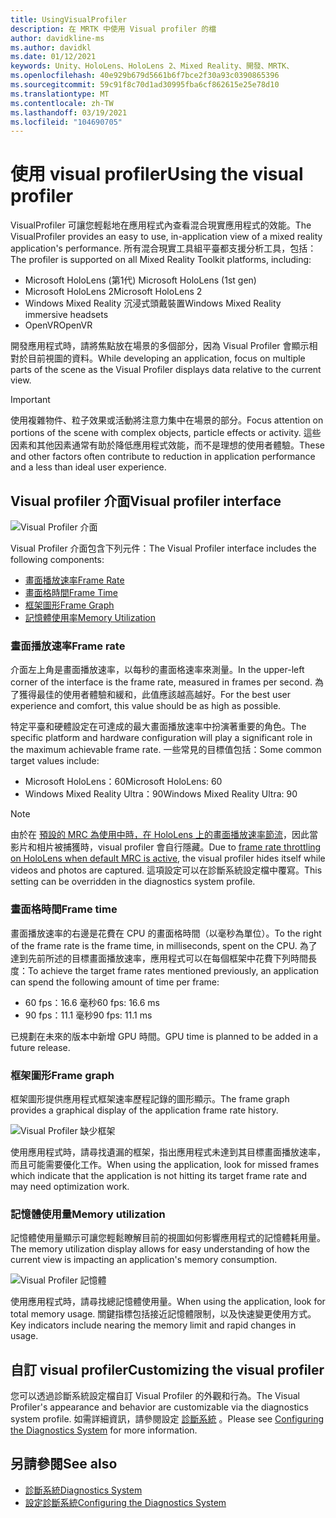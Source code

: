 ```yaml
---
title: UsingVisualProfiler
description: 在 MRTK 中使用 Visual profiler 的檔
author: davidkline-ms
ms.author: davidkl
ms.date: 01/12/2021
keywords: Unity、HoloLens、HoloLens 2、Mixed Reality、開發、MRTK、
ms.openlocfilehash: 40e929b679d5661b6f7bce2f30a93c0390865396
ms.sourcegitcommit: 59c91f8c70d1ad30995fba6cf862615e25e78d10
ms.translationtype: MT
ms.contentlocale: zh-TW
ms.lasthandoff: 03/19/2021
ms.locfileid: "104690705"
---
```

# <a name="using-the-visual-profiler"></a><span data-ttu-id="1e553-104">使用 visual profiler</span><span class="sxs-lookup"><span data-stu-id="1e553-104">Using the visual profiler</span></span>

<span data-ttu-id="1e553-105">VisualProfiler 可讓您輕鬆地在應用程式內查看混合現實應用程式的效能。</span><span class="sxs-lookup"><span data-stu-id="1e553-105">The VisualProfiler provides an easy to use, in-application view of a mixed reality application's performance.</span></span> <span data-ttu-id="1e553-106">所有混合現實工具組平臺都支援分析工具，包括：</span><span class="sxs-lookup"><span data-stu-id="1e553-106">The profiler is supported on all Mixed Reality Toolkit platforms, including:</span></span>

- <span data-ttu-id="1e553-107">Microsoft HoloLens (第1代) </span><span class="sxs-lookup"><span data-stu-id="1e553-107">Microsoft HoloLens (1st gen)</span></span>
- <span data-ttu-id="1e553-108">Microsoft HoloLens 2</span><span class="sxs-lookup"><span data-stu-id="1e553-108">Microsoft HoloLens 2</span></span>
- <span data-ttu-id="1e553-109">Windows Mixed Reality 沉浸式頭戴裝置</span><span class="sxs-lookup"><span data-stu-id="1e553-109">Windows Mixed Reality immersive headsets</span></span>
- <span data-ttu-id="1e553-110">OpenVR</span><span class="sxs-lookup"><span data-stu-id="1e553-110">OpenVR</span></span>

<span data-ttu-id="1e553-111">開發應用程式時，請將焦點放在場景的多個部分，因為 Visual Profiler 會顯示相對於目前視圖的資料。</span><span class="sxs-lookup"><span data-stu-id="1e553-111">While developing an application, focus on multiple parts of the scene as the Visual Profiler displays data relative to the current view.</span></span>

> [!IMPORTANT]
> <span data-ttu-id="1e553-112">使用複雜物件、粒子效果或活動將注意力集中在場景的部分。</span><span class="sxs-lookup"><span data-stu-id="1e553-112">Focus attention on portions of the scene with complex objects, particle effects or activity.</span></span> <span data-ttu-id="1e553-113">這些因素和其他因素通常有助於降低應用程式效能，而不是理想的使用者體驗。</span><span class="sxs-lookup"><span data-stu-id="1e553-113">These and other factors often contribute to reduction in application performance and a less than ideal user experience.</span></span>

## <a name="visual-profiler-interface"></a><span data-ttu-id="1e553-114">Visual profiler 介面</span><span class="sxs-lookup"><span data-stu-id="1e553-114">Visual profiler interface</span></span>

![Visual Profiler 介面](../images/diagnostics/VisualProfiler.png)

<span data-ttu-id="1e553-116">Visual Profiler 介面包含下列元件：</span><span class="sxs-lookup"><span data-stu-id="1e553-116">The Visual Profiler interface includes the following components:</span></span>

- [<span data-ttu-id="1e553-117">畫面播放速率</span><span class="sxs-lookup"><span data-stu-id="1e553-117">Frame Rate</span></span>](#frame-rate)
- [<span data-ttu-id="1e553-118">畫面格時間</span><span class="sxs-lookup"><span data-stu-id="1e553-118">Frame Time</span></span>](#frame-time)
- [<span data-ttu-id="1e553-119">框架圖形</span><span class="sxs-lookup"><span data-stu-id="1e553-119">Frame Graph</span></span>](#frame-graph)
- [<span data-ttu-id="1e553-120">記憶體使用率</span><span class="sxs-lookup"><span data-stu-id="1e553-120">Memory Utilization</span></span>](#memory-utilization)

### <a name="frame-rate"></a><span data-ttu-id="1e553-121">畫面播放速率</span><span class="sxs-lookup"><span data-stu-id="1e553-121">Frame rate</span></span>

<span data-ttu-id="1e553-122">介面左上角是畫面播放速率，以每秒的畫面格速率來測量。</span><span class="sxs-lookup"><span data-stu-id="1e553-122">In the upper-left corner of the interface is the frame rate, measured in frames per second.</span></span> <span data-ttu-id="1e553-123">為了獲得最佳的使用者體驗和緩和，此值應該越高越好。</span><span class="sxs-lookup"><span data-stu-id="1e553-123">For the best user experience and comfort, this value should be as high as possible.</span></span>

<span data-ttu-id="1e553-124">特定平臺和硬體設定在可達成的最大畫面播放速率中扮演著重要的角色。</span><span class="sxs-lookup"><span data-stu-id="1e553-124">The specific platform and hardware configuration will play a significant role in the maximum achievable frame rate.</span></span> <span data-ttu-id="1e553-125">一些常見的目標值包括：</span><span class="sxs-lookup"><span data-stu-id="1e553-125">Some common target values include:</span></span>

- <span data-ttu-id="1e553-126">Microsoft HoloLens：60</span><span class="sxs-lookup"><span data-stu-id="1e553-126">Microsoft HoloLens: 60</span></span>
- <span data-ttu-id="1e553-127">Windows Mixed Reality Ultra：90</span><span class="sxs-lookup"><span data-stu-id="1e553-127">Windows Mixed Reality Ultra: 90</span></span>

> [!NOTE]
> <span data-ttu-id="1e553-128">由於在 [預設的 MRC 為使用中時，在 HoloLens 上的畫面播放速率節流](https://docs.microsoft.com/windows/mixed-reality/mixed-reality-capture-for-developers#what-to-expect-when-mrc-is-enabled-on-hololens)，因此當影片和相片被捕獲時，visual profiler 會自行隱藏。</span><span class="sxs-lookup"><span data-stu-id="1e553-128">Due to [frame rate throttling on HoloLens when default MRC is active](https://docs.microsoft.com/windows/mixed-reality/mixed-reality-capture-for-developers#what-to-expect-when-mrc-is-enabled-on-hololens), the visual profiler hides itself while videos and photos are captured.</span></span> <span data-ttu-id="1e553-129">這項設定可以在診斷系統設定檔中覆寫。</span><span class="sxs-lookup"><span data-stu-id="1e553-129">This setting can be overridden in the diagnostics system profile.</span></span>

### <a name="frame-time"></a><span data-ttu-id="1e553-130">畫面格時間</span><span class="sxs-lookup"><span data-stu-id="1e553-130">Frame time</span></span>

<span data-ttu-id="1e553-131">畫面播放速率的右邊是花費在 CPU 的畫面格時間（以毫秒為單位）。</span><span class="sxs-lookup"><span data-stu-id="1e553-131">To the right of the frame rate is the frame time, in milliseconds, spent on the CPU.</span></span> <span data-ttu-id="1e553-132">為了達到先前所述的目標畫面播放速率，應用程式可以在每個框架中花費下列時間長度：</span><span class="sxs-lookup"><span data-stu-id="1e553-132">To achieve the target frame rates mentioned previously, an application can spend the following amount of time per frame:</span></span>

- <span data-ttu-id="1e553-133">60 fps：16.6 毫秒</span><span class="sxs-lookup"><span data-stu-id="1e553-133">60 fps: 16.6 ms</span></span>
- <span data-ttu-id="1e553-134">90 fps：11.1 毫秒</span><span class="sxs-lookup"><span data-stu-id="1e553-134">90 fps: 11.1 ms</span></span>

<span data-ttu-id="1e553-135">已規劃在未來的版本中新增 GPU 時間。</span><span class="sxs-lookup"><span data-stu-id="1e553-135">GPU time is planned to be added in a future release.</span></span>

### <a name="frame-graph"></a><span data-ttu-id="1e553-136">框架圖形</span><span class="sxs-lookup"><span data-stu-id="1e553-136">Frame graph</span></span>

<span data-ttu-id="1e553-137">框架圖形提供應用程式框架速率歷程記錄的圖形顯示。</span><span class="sxs-lookup"><span data-stu-id="1e553-137">The frame graph provides a graphical display of the application frame rate history.</span></span>

![Visual Profiler 缺少框架](../images/diagnostics/VisualProfilerMissedFrames.png)

<span data-ttu-id="1e553-139">使用應用程式時，請尋找遺漏的框架，指出應用程式未達到其目標畫面播放速率，而且可能需要優化工作。</span><span class="sxs-lookup"><span data-stu-id="1e553-139">When using the application, look for missed frames which indicate that the application is not hitting its target frame rate and may need optimization work.</span></span>

### <a name="memory-utilization"></a><span data-ttu-id="1e553-140">記憶體使用量</span><span class="sxs-lookup"><span data-stu-id="1e553-140">Memory utilization</span></span>

<span data-ttu-id="1e553-141">記憶體使用量顯示可讓您輕鬆瞭解目前的視圖如何影響應用程式的記憶體耗用量。</span><span class="sxs-lookup"><span data-stu-id="1e553-141">The memory utilization display allows for easy understanding of how the current view is impacting an application's memory consumption.</span></span>

![Visual Profiler 記憶體](../images/diagnostics/VisualProfilerMemory.png)

<span data-ttu-id="1e553-143">使用應用程式時，請尋找總記憶體使用量。</span><span class="sxs-lookup"><span data-stu-id="1e553-143">When using the application, look for total memory usage.</span></span> <span data-ttu-id="1e553-144">關鍵指標包括接近記憶體限制，以及快速變更使用方式。</span><span class="sxs-lookup"><span data-stu-id="1e553-144">Key indicators include nearing the memory limit and rapid changes in usage.</span></span>

## <a name="customizing-the-visual-profiler"></a><span data-ttu-id="1e553-145">自訂 visual profiler</span><span class="sxs-lookup"><span data-stu-id="1e553-145">Customizing the visual profiler</span></span>

<span data-ttu-id="1e553-146">您可以透過診斷系統設定檔自訂 Visual Profiler 的外觀和行為。</span><span class="sxs-lookup"><span data-stu-id="1e553-146">The Visual Profiler's appearance and behavior are customizable via the diagnostics system profile.</span></span> <span data-ttu-id="1e553-147">如需詳細資訊，請參閱設定 [診斷系統](ConfiguringDiagnostics.md) 。</span><span class="sxs-lookup"><span data-stu-id="1e553-147">Please see [Configuring the Diagnostics System](ConfiguringDiagnostics.md) for more information.</span></span>

## <a name="see-also"></a><span data-ttu-id="1e553-148">另請參閱</span><span class="sxs-lookup"><span data-stu-id="1e553-148">See also</span></span>

- [<span data-ttu-id="1e553-149">診斷系統</span><span class="sxs-lookup"><span data-stu-id="1e553-149">Diagnostics System</span></span>](DiagnosticsSystemGettingStarted.md)
- [<span data-ttu-id="1e553-150">設定診斷系統</span><span class="sxs-lookup"><span data-stu-id="1e553-150">Configuring the Diagnostics System</span></span>](ConfiguringDiagnostics.md)
